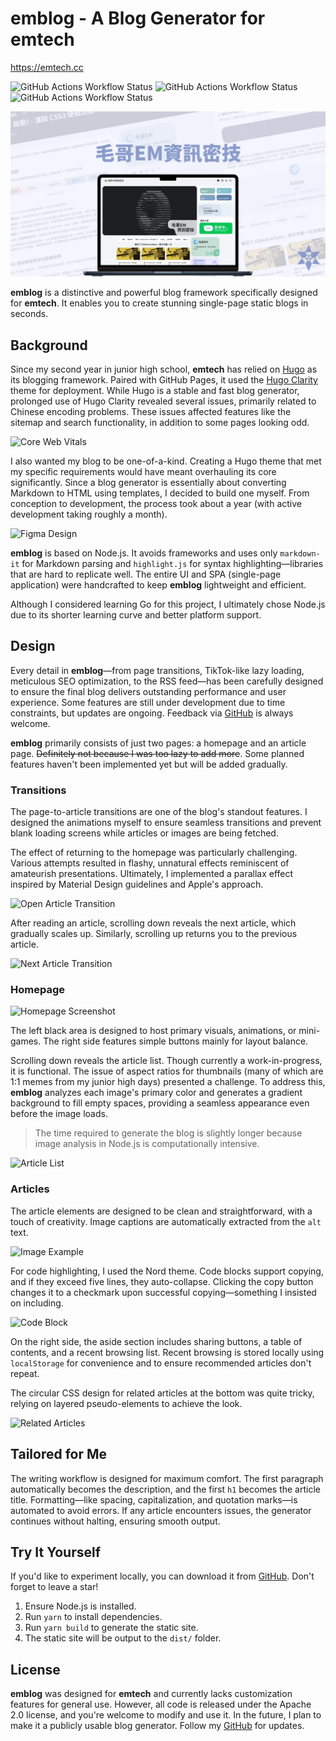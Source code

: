 # emblog - A Blog Generator for emtech

<https://emtech.cc>

![GitHub Actions Workflow Status](https://img.shields.io/github/actions/workflow/status/Edit-Mr/emtech/markdown-validation.yml?label=Markdown) ![GitHub Actions Workflow Status](https://img.shields.io/github/actions/workflow/status/Edit-Mr/emtech/autocorrect.yml?label=Format) ![GitHub Actions Workflow Status](https://img.shields.io/github/actions/workflow/status/Edit-Mr/emtech/file-size-check.yml?label=Image%20Size)

![emtech og image](https://raw.githubusercontent.com/Edit-Mr/emtech/main/static/img/og.webp)

**emblog** is a distinctive and powerful blog framework specifically designed for **emtech**. It enables you to create stunning single-page static blogs in seconds.

## Background

Since my second year in junior high school, **emtech** has relied on [Hugo](https://gohugo.io/) as its blogging framework. Paired with GitHub Pages, it used the [Hugo Clarity](https://github.com/chipzoller/hugo-clarity) theme for deployment. While Hugo is a stable and fast blog generator, prolonged use of Hugo Clarity revealed several issues, primarily related to Chinese encoding problems. These issues affected features like the sitemap and search functionality, in addition to some pages looking odd.

![Core Web Vitals](https://emtech.cc/static/emblog/google.webp)

I also wanted my blog to be one-of-a-kind. Creating a Hugo theme that met my specific requirements would have meant overhauling its core significantly. Since a blog generator is essentially about converting Markdown to HTML using templates, I decided to build one myself. From conception to development, the process took about a year (with active development taking roughly a month).

![Figma Design](https://emtech.cc/static/emblog/image.png)

**emblog** is based on Node.js. It avoids frameworks and uses only `markdown-it` for Markdown parsing and `highlight.js` for syntax highlighting—libraries that are hard to replicate well. The entire UI and SPA (single-page application) were handcrafted to keep **emblog** lightweight and efficient.

Although I considered learning Go for this project, I ultimately chose Node.js due to its shorter learning curve and better platform support.

## Design

Every detail in **emblog**—from page transitions, TikTok-like lazy loading, meticulous SEO optimization, to the RSS feed—has been carefully designed to ensure the final blog delivers outstanding performance and user experience. Some features are still under development due to time constraints, but updates are ongoing. Feedback via [GitHub](https://github.com/Edit-Mr/emtech) is always welcome.

**emblog** primarily consists of just two pages: a homepage and an article page. ~~Definitely not because I was too lazy to add more~~. Some planned features haven't been implemented yet but will be added gradually.

### Transitions

The page-to-article transitions are one of the blog's standout features. I designed the animations myself to ensure seamless transitions and prevent blank loading screens while articles or images are being fetched.

The effect of returning to the homepage was particularly challenging. Various attempts resulted in flashy, unnatural effects reminiscent of amateurish presentations. Ultimately, I implemented a parallax effect inspired by Material Design guidelines and Apple's approach.

![Open Article Transition](https://emtech.cc/static/emblog/transition.gif)

After reading an article, scrolling down reveals the next article, which gradually scales up. Similarly, scrolling up returns you to the previous article.

![Next Article Transition](https://emtech.cc/static/emblog/continue.gif)

### Homepage

![Homepage Screenshot](https://emtech.cc/static/emblog/home.webp)

The left black area is designed to host primary visuals, animations, or mini-games. The right side features simple buttons mainly for layout balance.

Scrolling down reveals the article list. Though currently a work-in-progress, it is functional. The issue of aspect ratios for thumbnails (many of which are 1:1 memes from my junior high days) presented a challenge. To address this, **emblog** analyzes each image's primary color and generates a gradient background to fill empty spaces, providing a seamless appearance even before the image loads.

> The time required to generate the blog is slightly longer because image analysis in Node.js is computationally intensive.

![Article List](https://emtech.cc/static/emblog/tags.webp)

### Articles

The article elements are designed to be clean and straightforward, with a touch of creativity. Image captions are automatically extracted from the `alt` text.

![Image Example](https://emtech.cc/static/emblog/image.webp)

For code highlighting, I used the Nord theme. Code blocks support copying, and if they exceed five lines, they auto-collapse. Clicking the copy button changes it to a checkmark upon successful copying—something I insisted on including.

![Code Block](https://emtech.cc/static/emblog/code.webp)

On the right side, the aside section includes sharing buttons, a table of contents, and a recent browsing list. Recent browsing is stored locally using `localStorage` for convenience and to ensure recommended articles don't repeat.

The circular CSS design for related articles at the bottom was quite tricky, relying on layered pseudo-elements to achieve the look.

![Related Articles](https://emtech.cc/static/emblog/related.png)

## Tailored for Me

The writing workflow is designed for maximum comfort. The first paragraph automatically becomes the description, and the first `h1` becomes the article title. Formatting—like spacing, capitalization, and quotation marks—is automated to avoid errors. If any article encounters issues, the generator continues without halting, ensuring smooth output.

## Try It Yourself

If you'd like to experiment locally, you can download it from [GitHub](https://github.com/Edit-Mr/emtech). Don't forget to leave a star!

1. Ensure Node.js is installed.
2. Run `yarn` to install dependencies.
3. Run `yarn build` to generate the static site.
4. The static site will be output to the `dist/` folder.

## License

**emblog** was designed for **emtech** and currently lacks customization features for general use. However, all code is released under the Apache 2.0 license, and you're welcome to modify and use it. In the future, I plan to make it a publicly usable blog generator. Follow my [GitHub](https://github.com/Edit-Mr/emtech) for updates.
